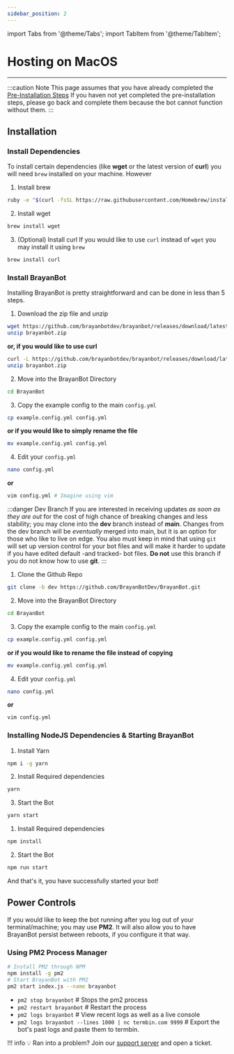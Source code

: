 ```yaml
---
sidebar_position: 2
---
```


import Tabs from '@theme/Tabs';
import TabItem from '@theme/TabItem';


# Hosting on MacOS
---

:::caution Note
This page assumes that you have already completed the [Pre-Installation Steps](/docs/setup/pre-installation) If you haven not yet completed the pre-installation steps, please go back and complete them because the bot cannot function without them.
:::
## Installation

### Install Dependencies

To install certain dependencies (like **wget** or the latest version of **curl**) you will need `brew` installed on your machine. However

1. Install brew
```bash
ruby -e "$(curl -fsSL https://raw.githubusercontent.com/Homebrew/install/master/install)"
```
2. Install wget
```bash
brew install wget
```
3. (Optional) Install curl
If you would like to use `curl` instead of `wget` you may install it using `brew`
```bash
brew install curl
```

### Install BrayanBot
Installing BrayanBot is pretty straightforward and can be done in less than 5 steps.
<Tabs>
<TabItem value="stable" label="Stable">

1. Download the zip file and unzip
```bash
wget https://github.com/brayanbotdev/brayanbot/releases/download/latest/brayanbot.zip &
unzip brayanbot.zip
```
**or, if you would like to use curl**
```bash
curl -L https://github.com/brayanbotdev/brayanbot/releases/download/latest/brayanbot.zip &
unzip brayanbot.zip
```
2. Move into the BrayanBot Directory
```bash
cd BrayanBot
```
3. Copy the example config to the main `config.yml` 
```bash
cp example.config.yml config.yml 
```
**or if you would like to simply rename the file**
```bash
mv example.config.yml config.yml 
```
4. Edit your `config.yml`
```bash
nano config.yml
```
**or**
```bash
vim config.yml # Imagine using vim
```
</TabItem>
<TabItem value="Dev" label="Dev">

:::danger Dev Branch
If you are interested in receiving updates *as soon as they are out* for the cost of high chance of breaking changes and less stability; you may clone into the **dev** branch instead of **main**. Changes from the dev branch will be *eventually* merged into main, but it is an option for those who like to live on edge.
You also must keep in mind that using `git` will set up version control for your bot files and will make it harder to update if you have edited default -and tracked- bot files. **Do not** use this branch if you do not know how to use **git**.
:::

1. Clone the Github Repo
```bash
git clone -b dev https://github.com/BrayanBotDev/BrayanBot.git
```
2. Move into the BrayanBot Directory
```bash
cd BrayanBot
```
3. Copy the example config to the main `config.yml` 
```bash
cp example.config.yml config.yml 
```
**or if you would like to rename the file instead of copying**
```bash
mv example.config.yml config.yml
```
4. Edit your `config.yml`
```bash
nano config.yml
```
**or**
```bash
vim config.yml
```
</TabItem>
</Tabs>

### Installing NodeJS Dependencies & Starting BrayanBot
<Tabs>
<TabItem value="yarn" label="Yarn">

1. Install Yarn
```bash
npm i -g yarn
```
2. Install Required dependencies
```bash
yarn
```
3. Start the Bot
```bash
yarn start
```

</TabItem>
<TabItem value="npm" label="NPM">

1. Install Required dependencies
```bash
npm install
```
2. Start the Bot
```bash
npm run start
```

</TabItem>
</Tabs>

And that's it, you have successfully started your bot!

## Power Controls
If you would like to keep the bot running after you log out of your terminal/machine; you may use **PM2**. It will also allow you to have BrayanBot persist between reboots, if you configure it that way.
### Using PM2 Process Manager

```bash
# Install PM2 through NPM
npm install -g pm2
# Start BrayanBot with PM2
pm2 start index.js --name brayanbot
```

- `pm2 stop brayanbot` # Stops the pm2 process
- `pm2 restart brayanbot` # Restart the process
- `pm2 logs brayanbot` # View recent logs as well as a live console
- `pm2 logs brayanbot --lines 1000 | nc termbin.com 9999` # Export the bot's past logs and paste them to termbin.

!!! info 💡 Ran into a problem?
    Join our [support server](https://brayanbot.dev/discord) and open a ticket.